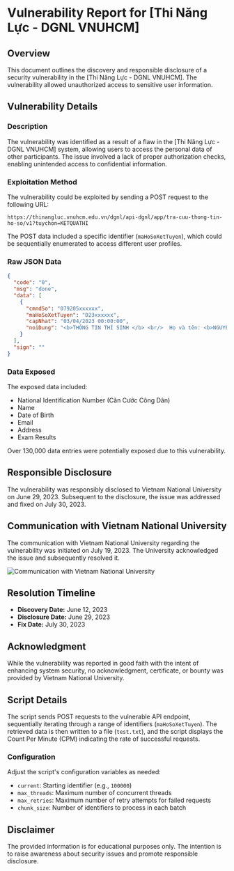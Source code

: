 # Vulnerability Report for [Thi Năng Lực - DGNL VNUHCM]

## Overview

This document outlines the discovery and responsible disclosure of a security vulnerability in the [Thi Năng Lực - DGNL VNUHCM]. The vulnerability allowed unauthorized access to sensitive user information.

## Vulnerability Details

### Description

The vulnerability was identified as a result of a flaw in the [Thi Năng Lực - DGNL VNUHCM] system, allowing users to access the personal data of other participants. The issue involved a lack of proper authorization checks, enabling unintended access to confidential information.

### Exploitation Method

The vulnerability could be exploited by sending a POST request to the following URL:

```
https://thinangluc.vnuhcm.edu.vn/dgnl/api-dgnl/app/tra-cuu-thong-tin-ho-so/v1?tuychon=KETQUATHI
```

The POST data included a specific identifier (`maHoSoXetTuyen`), which could be sequentially enumerated to access different user profiles.

### Raw JSON Data

```json
{
  "code": "0",
  "msg": "done",
  "data": [
    {
      "cmndSo": "079205xxxxxx",
      "maHoSoXetTuyen": "D23xxxxxx",
      "capNhat": "03/04/2023 00:00:00",
      "noiDung": "<b>THÔNG TIN THÍ SINH </b> <br/>  Họ và tên: <b>NGUYỄN XX XX LONG</b><br/> Ngày sinh: xx/xx/2005 <br/> Email: xx@gmail.com <br/> Địa chỉ: XX - XX <br/><br/> <b>THÔNG TIN DỰ THI  </b> <br/>Số báo danh: XX <br/> Ngày giờ thi: 7g30 ngày 26/3/2023 <br/>Địa điểm thi: Trường ĐH Công nghệ Thông tin, Khu phố 6, Phường Linh Trung, TP.Thủ Đức, TP.HCM<br/> Phòng thi: P.048 [B7.08.2]<br/>  <br/> <b>KẾT QUẢ THI</b><span style='color: green;'><ul><li>Tiếng Việt: 177 điểm.</li><li>Tiếng Anh: 176 điểm.</li><li>Toán-Logic-Phân tích số liệu: 231 điểm.</li><li>Khoa học Tự nhiên: 148 điểm.</li><li>Khoa học Xã hội: 129 điểm.</li></ul></span><ul><b style=color:red;'>Tổng: 861 điểm.</b></ul>"
    }
  ],
  "sign": ""
}
```
### Data Exposed

The exposed data included:

- National Identification Number (Căn Cước Công Dân)
- Name
- Date of Birth
- Email
- Address
- Exam Results
  
Over 130,000 data entries were potentially exposed due to this vulnerability.

## Responsible Disclosure

The vulnerability was responsibly disclosed to Vietnam National University on June 29, 2023. Subsequent to the disclosure, the issue was addressed and fixed on July 30, 2023.

## Communication with Vietnam National University

The communication with Vietnam National University regarding the vulnerability was initiated on July 19, 2023. The University acknowledged the issue and subsequently resolved it.

![Communication with Vietnam National University](https://github.com/KenKout/DGNL/assets/54569460/e6fc2821-be32-40c1-8c89-b252c1adc38d)

## Resolution Timeline

- **Discovery Date:** June 12, 2023
- **Disclosure Date:** June 29, 2023
- **Fix Date:** July 30, 2023

## Acknowledgment

While the vulnerability was reported in good faith with the intent of enhancing system security, no acknowledgment, certificate, or bounty was provided by Vietnam National University.

## Script Details

The script sends POST requests to the vulnerable API endpoint, sequentially iterating through a range of identifiers (`maHoSoXetTuyen`). The retrieved data is then written to a file (`test.txt`), and the script displays the Count Per Minute (CPM) indicating the rate of successful requests.

### Configuration

Adjust the script's configuration variables as needed:

- `current`: Starting identifier (e.g., `100000`)
- `max_threads`: Maximum number of concurrent threads
- `max_retries`: Maximum number of retry attempts for failed requests
- `chunk_size`: Number of identifiers to process in each batch

## Disclaimer

The provided information is for educational purposes only. The intention is to raise awareness about security issues and promote responsible disclosure.
